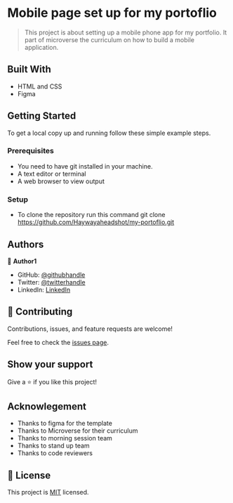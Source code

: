 # Mobile page set up for my portoflio

> This project is about setting up a mobile phone app for my portfolio. It part of microverse the curriculum on how to build a mobile application.


## Built With

- HTML and CSS
- Figma


## Getting Started


To get a local copy up and running follow these simple example steps.

### Prerequisites
- You need to have git installed in your machine.
- A text editor or terminal
- A web browser to view output


### Setup
- To clone the repository run this command git clone https://github.com/Haywayaheadshot/my-portoflio.git


## Authors

👤 **Author1**

- GitHub: [@githubhandle](https://github.com/Haywayaheadshot)
- Twitter: [@twitterhandle](https://twitter.com/haywayalive)
- LinkedIn: [LinkedIn](https://linkedin.com/in/abubakar-ummar-4b6643245)


## 🤝 Contributing

Contributions, issues, and feature requests are welcome!

Feel free to check the [issues page](../../issues/).

## Show your support

Give a ⭐️ if you like this project!

## Acknowlegement
- Thanks to figma for the template
- Thanks to Microverse for their curriculum
- Thanks to morning session team
- Thanks to stand up team
- Thanks to code reviewers

## 📝 License

This project is [MIT](./LICENSE) licensed.
